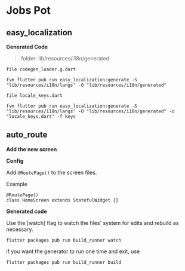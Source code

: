 # Jobs Pot

## easy_localization

**Generated Code**

> folder: lib/resources/i18n/generated

`file codegen_loader.g.dart`

```
fvm flutter pub run easy_localization:generate -S "lib/resources/i18n/langs" -O "lib/resources/i18n/generated"
```

`file locale_keys.dart`

```
fvm flutter pub run easy_localization:generate -S "lib/resources/i18n/langs" -O "lib/resources/i18n/generated" -o "locale_keys.dart" -f keys
```

## auto_route

**Add the new screen**

**Config**

Add `@RoutePage()` to the screen files.

Example

```
@RoutePage()
class HomeScreen extends StatefulWidget {}
```

**Generated code**

Use the [watch] flag to watch the files' system for edits and rebuild as necessary.

```
flutter packages pub run build_runner watch
```

if you want the generator to run one time and exit, use

```
flutter packages pub run build_runner build
```
